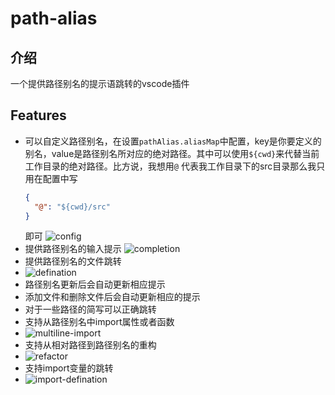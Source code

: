 # path-alias 
## 介绍
一个提供路径别名的提示语跳转的vscode插件

## Features
  - 可以自定义路径别名，在设置`pathAlias.aliasMap`中配置，key是你要定义的别名，value是路径别名所对应的绝对路径。其中可以使用`${cwd}`来代替当前工作目录的绝对路径。比方说，我想用`@` 代表我工作目录下的src目录那么我只用在配置中写
    ```json
    {
      "@": "${cwd}/src"
    }
    ```
    即可
    ![config](https://user-gold-cdn.xitu.io/2019/9/27/16d71c9f982aa567?w=2072&h=1271&f=gif&s=331895)
  - 提供路径别名的输入提示
    ![completion](https://user-gold-cdn.xitu.io/2019/9/27/16d71c9f8ac25a02?w=2072&h=1271&f=gif&s=402065)
  - 提供路径别名的文件跳转
  - ![defination](https://user-gold-cdn.xitu.io/2019/9/27/16d71ca148be8e56?w=2072&h=1271&f=gif&s=415196)
  -  路径别名更新后会自动更新相应提示
  - 添加文件和删除文件后会自动更新相应的提示
  - 对于一些路径的简写可以正确跳转
  - 支持从路径别名中import属性或者函数
  - ![multiline-import](https://user-gold-cdn.xitu.io/2019/9/27/16d71ca2bf87f38e?w=1425&h=780&f=gif&s=181618)
  - 支持从相对路径到路径别名的重构
  - ![refactor](https://user-gold-cdn.xitu.io/2019/9/27/16d71ca03dc9a2fd?w=1425&h=780&f=gif&s=138859)
  - 支持import变量的跳转
  - ![import-defination](https://user-gold-cdn.xitu.io/2019/9/27/16d71c9fb0a4aea3?w=1425&h=776&f=gif&s=377609)
